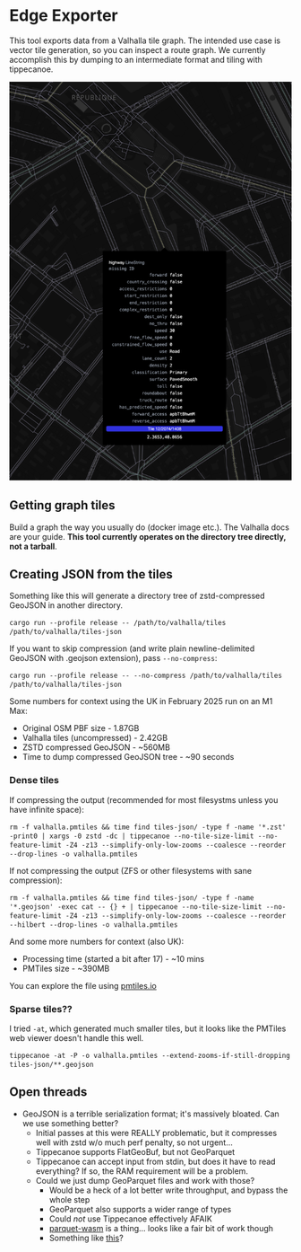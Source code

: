 # Edge Exporter

This tool exports data from a Valhalla tile graph.
The intended use case is vector tile generation, so you can inspect a route graph.
We currently accomplish this by dumping to an intermediate format and tiling with tippecanoe.

![img.png](screenshot.png)

## Getting graph tiles

Build a graph the way you usually do (docker image etc.).
The Valhalla docs are your guide.
**This tool currently operates on the directory tree directly, not a tarball**.

## Creating JSON from the tiles

Something like this will generate a directory tree of zstd-compressed GeoJSON in another directory.

```shell
cargo run --profile release -- /path/to/valhalla/tiles /path/to/valhalla/tiles-json
```

If you want to skip compression (and write plain newline-delimited GeoJSON with .geojson extension), pass `--no-compress`:

```shell
cargo run --profile release -- --no-compress /path/to/valhalla/tiles /path/to/valhalla/tiles-json
```

Some numbers for context using the UK in February 2025 run on an M1 Max:

* Original OSM PBF size - 1.87GB
* Valhalla tiles (uncompressed) - 2.42GB
* ZSTD compressed GeoJSON - ~560MB
* Time to dump compressed GeoJSON tree - ~90 seconds

### Dense tiles

If compressing the output (recommended for most filesystms unless you have infinite space):

```shell
rm -f valhalla.pmtiles && time find tiles-json/ -type f -name '*.zst' -print0 | xargs -0 zstd -dc | tippecanoe --no-tile-size-limit --no-feature-limit -Z4 -z13 --simplify-only-low-zooms --coalesce --reorder --drop-lines -o valhalla.pmtiles
```

If not compressing the output (ZFS or other filesystems with sane compression):

```shell
rm -f valhalla.pmtiles && time find tiles-json/ -type f -name '*.geojson' -exec cat -- {} + | tippecanoe --no-tile-size-limit --no-feature-limit -Z4 -z13 --simplify-only-low-zooms --coalesce --reorder --hilbert --drop-lines -o valhalla.pmtiles
```

And some more numbers for context (also UK):

* Processing time (started a bit after 17) - ~10 mins
* PMTiles size - ~390MB

You can explore the file using [pmtiles.io](https://pmtiles.io)

### Sparse tiles??

I tried `-at`, which generated much smaller tiles, but it looks like the PMTiles web viewer doesn't handle this well.

```shell
tippecanoe -at -P -o valhalla.pmtiles --extend-zooms-if-still-dropping tiles-json/**.geojson
```

## Open threads

* GeoJSON is a terrible serialization format; it's massively bloated. Can we use something better?
  - Initial passes at this were REALLY problematic, but it compresses well with zstd w/o much perf penalty, so not urgent...
  - Tippecanoe supports FlatGeoBuf, but not GeoParquet
  - Tippecanoe can accept input from stdin, but does it have to read everything? If so, the RAM requirement will be a problem.
  - Could we just dump GeoParquet files and work with those?
    - Would be a heck of a lot better write throughput, and bypass the whole step
    - GeoParquet also supports a wider range of types
    - Could *not* use Tippecanoe effectively AFAIK
    - [parquet-wasm](https://github.com/kylebarron/parquet-wasm) is a thing... looks like a fair bit of work though
    - Something like [this](https://github.com/sfomuseum/go-geoparquet-show)?